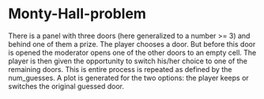 # Monty-Hall-problem

There is a panel with three doors (here generalized to a number >= 3) and behind one of them a prize. The player chooses
a door. But before this door is opened the moderator opens one of the other doors to an empty cell.
The player is then given the opportunity to switch his/her choice to one of the remaining doors. This is entire process 
is repeated as defined by the num_guesses.  A plot is generated for the two options: the player keeps or  
switches the original guessed door.


